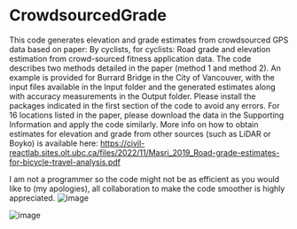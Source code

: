 # CrowdsourcedGrade
This code generates elevation and grade estimates from crowdsourced GPS data based on paper: By cyclists, for cyclists: Road grade and elevation estimation from crowd-sourced fitness application data. The code describes two methods detailed in the paper (method 1 and method 2). An example is provided for Burrard Bridge in the City of Vancouver, with the input files available in the Input folder and the generated estimates along with accuracy measurements in the Output folder.
Please install the packages indicated in the first section of the code to avoid any errors.
For 16 locations listed in the paper, please download the data in the Supporting Information and apply the code similarly.
More info on how to obtain estimates for elevation and grade from other sources (such as LiDAR or Boyko) is available here: https://civil-reactlab.sites.olt.ubc.ca/files/2022/11/Masri_2019_Road-grade-estimates-for-bicycle-travel-analysis.pdf

I am not a programmer so the code might not be as efficient as you would like to (my apologies), all collaboration to make the code smoother is highly appreciated.
![image](https://github.com/elmiraberjisian/CrowdsourcedGrade/assets/37647392/d4adaf21-76f2-40dd-9d21-1e46735bb4e7)


![image](https://github.com/elmiraberjisian/CrowdsourcedGrade/assets/37647392/5d6bd2f4-41a9-4c9f-957a-c3b48a294c70)
